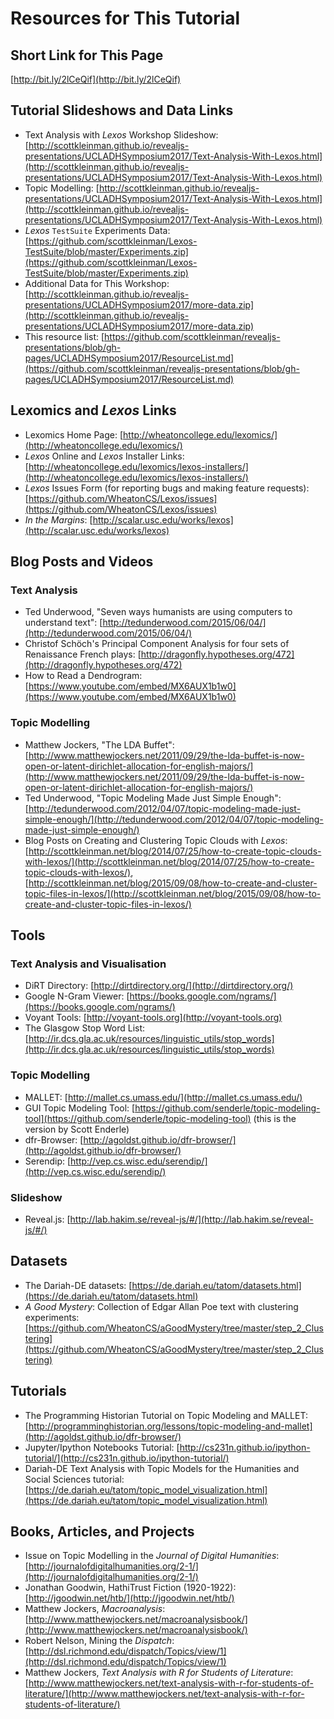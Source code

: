 # Resources for This Tutorial

## Short Link for This Page
[http://bit.ly/2lCeQif](http://bit.ly/2lCeQif)

## Tutorial Slideshows and Data Links
- Text Analysis with _Lexos_ Workshop Slideshow: [http://scottkleinman.github.io/revealjs-presentations/UCLADHSymposium2017/Text-Analysis-With-Lexos.html](http://scottkleinman.github.io/revealjs-presentations/UCLADHSymposium2017/Text-Analysis-With-Lexos.html)
- Topic Modelling: [http://scottkleinman.github.io/revealjs-presentations/UCLADHSymposium2017/Text-Analysis-With-Lexos.html](http://scottkleinman.github.io/revealjs-presentations/UCLADHSymposium2017/Text-Analysis-With-Lexos.html)
- _Lexos_ `TestSuite` Experiments Data: [https://github.com/scottkleinman/Lexos-TestSuite/blob/master/Experiments.zip](https://github.com/scottkleinman/Lexos-TestSuite/blob/master/Experiments.zip)
- Additional Data for This Workshop: [http://scottkleinman.github.io/revealjs-presentations/UCLADHSymposium2017/more-data.zip](http://scottkleinman.github.io/revealjs-presentations/UCLADHSymposium2017/more-data.zip)
- This resource list: [https://github.com/scottkleinman/revealjs-presentations/blob/gh-pages/UCLADHSymposium2017/ResourceList.md](https://github.com/scottkleinman/revealjs-presentations/blob/gh-pages/UCLADHSymposium2017/ResourceList.md)

## Lexomics and _Lexos_ Links
- Lexomics Home Page: [http://wheatoncollege.edu/lexomics/](http://wheatoncollege.edu/lexomics/)
- _Lexos_ Online and _Lexos_ Installer Links: [http://wheatoncollege.edu/lexomics/lexos-installers/](http://wheatoncollege.edu/lexomics/lexos-installers/)
- _Lexos_ Issues Form (for reporting bugs and making feature requests): [https://github.com/WheatonCS/Lexos/issues](https://github.com/WheatonCS/Lexos/issues)
- _In the Margins_: [http://scalar.usc.edu/works/lexos](http://scalar.usc.edu/works/lexos)

## Blog Posts and Videos

### Text Analysis
- Ted Underwood, "Seven ways humanists are using computers to understand text": [http://tedunderwood.com/2015/06/04/](http://tedunderwood.com/2015/06/04/)
- Christof Schöch's Principal Component Analysis for four sets of Renaissance French plays: [http://dragonfly.hypotheses.org/472](http://dragonfly.hypotheses.org/472)
- How to Read a Dendrogram: [https://www.youtube.com/embed/MX6AUX1b1w0](https://www.youtube.com/embed/MX6AUX1b1w0)

### Topic Modelling
- Matthew Jockers, "The LDA Buffet": [http://www.matthewjockers.net/2011/09/29/the-lda-buffet-is-now-open-or-latent-dirichlet-allocation-for-english-majors/](http://www.matthewjockers.net/2011/09/29/the-lda-buffet-is-now-open-or-latent-dirichlet-allocation-for-english-majors/)
- Ted Underwood, "Topic Modeling Made Just Simple Enough": [http://tedunderwood.com/2012/04/07/topic-modeling-made-just-simple-enough/](http://tedunderwood.com/2012/04/07/topic-modeling-made-just-simple-enough/)
- Blog Posts on Creating and Clustering Topic Clouds with _Lexos_: [http://scottkleinman.net/blog/2014/07/25/how-to-create-topic-clouds-with-lexos/](http://scottkleinman.net/blog/2014/07/25/how-to-create-topic-clouds-with-lexos/), [http://scottkleinman.net/blog/2015/09/08/how-to-create-and-cluster-topic-files-in-lexos/](http://scottkleinman.net/blog/2015/09/08/how-to-create-and-cluster-topic-files-in-lexos/)

## Tools

### Text Analysis and Visualisation
- DiRT Directory: [http://dirtdirectory.org/](http://dirtdirectory.org/)
- Google N-Gram Viewer: [https://books.google.com/ngrams/](https://books.google.com/ngrams/)
- Voyant Tools: [http://voyant-tools.org](http://voyant-tools.org)
- The Glasgow Stop Word List: [http://ir.dcs.gla.ac.uk/resources/linguistic_utils/stop_words](http://ir.dcs.gla.ac.uk/resources/linguistic_utils/stop_words)

### Topic Modelling
- MALLET: [http://mallet.cs.umass.edu/](http://mallet.cs.umass.edu/)
- GUI Topic Modeling Tool: [https://github.com/senderle/topic-modeling-tool](https://github.com/senderle/topic-modeling-tool) (this is the version by Scott Enderle)
- dfr-Browser: [http://agoldst.github.io/dfr-browser/](http://agoldst.github.io/dfr-browser/)
- Serendip: [http://vep.cs.wisc.edu/serendip/](http://vep.cs.wisc.edu/serendip/)

### Slideshow
- Reveal.js: [http://lab.hakim.se/reveal-js/#/](http://lab.hakim.se/reveal-js/#/)

## Datasets
- The Dariah-DE datasets: [https://de.dariah.eu/tatom/datasets.html](https://de.dariah.eu/tatom/datasets.html)
- _A Good Mystery_: Collection of Edgar Allan Poe text with clustering experiments: [https://github.com/WheatonCS/aGoodMystery/tree/master/step_2_Clustering](https://github.com/WheatonCS/aGoodMystery/tree/master/step_2_Clustering)

## Tutorials
- The Programming Historian Tutorial on Topic Modeling and MALLET: [http://programminghistorian.org/lessons/topic-modeling-and-mallet](http://agoldst.github.io/dfr-browser/)
- Jupyter/Ipython Notebooks Tutorial: [http://cs231n.github.io/ipython-tutorial/](http://cs231n.github.io/ipython-tutorial/)
- Dariah-DE Text Analysis with Topic Models for the Humanities and Social Sciences tutorial: [https://de.dariah.eu/tatom/topic_model_visualization.html](https://de.dariah.eu/tatom/topic_model_visualization.html)

## Books, Articles, and Projects
- Issue on Topic Modelling in the _Journal of Digital Humanities_: [http://journalofdigitalhumanities.org/2-1/](http://journalofdigitalhumanities.org/2-1/)
- Jonathan Goodwin, HathiTrust Fiction (1920-1922): [http://jgoodwin.net/htb/](http://jgoodwin.net/htb/)
- Matthew Jockers, _Macroanalysis_: [http://www.matthewjockers.net/macroanalysisbook/](http://www.matthewjockers.net/macroanalysisbook/)
- Robert Nelson, Mining the _Dispatch_: [http://dsl.richmond.edu/dispatch/Topics/view/1](http://dsl.richmond.edu/dispatch/Topics/view/1)
- Matthew Jockers, _Text Analysis with R for Students of Literature_: [http://www.matthewjockers.net/text-analysis-with-r-for-students-of-literature/](http://www.matthewjockers.net/text-analysis-with-r-for-students-of-literature/)